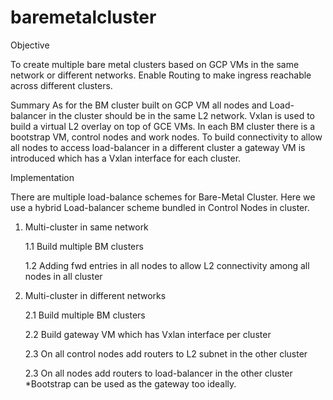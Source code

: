 # baremetalcluster
Objective

To create multiple bare metal clusters based on GCP VMs in the same network or different networks. Enable Routing to make ingress reachable across different clusters.

Summary
As for the BM cluster built on GCP VM all nodes and Load-balancer in the cluster should be in the same L2 network. Vxlan is used to build a virtual L2 overlay on top of GCE VMs.
In each BM cluster there is a bootstrap VM, control nodes and work nodes. To build connectivity to allow all nodes to access load-balancer in a different cluster a gateway VM is introduced which has a Vxlan interface for each cluster. 

Implementation

There are multiple load-balance schemes for Bare-Metal Cluster. Here we use a hybrid Load-balancer scheme bundled in Control Nodes in cluster.

1. Multi-cluster in same network

   1.1 Build multiple BM clusters
   
   1.2 Adding fwd entries in all nodes to allow L2 connectivity among all nodes in all cluster

2. Multi-cluster in different networks

   2.1 Build multiple BM clusters
  
   2.2 Build gateway VM which has Vxlan interface per cluster
  
   2.3 On all control nodes add routers to L2 subnet in the other cluster
  
   2.3 On all nodes add routers to load-balancer in the other cluster
  *Bootstrap can be used as the gateway too ideally. 


